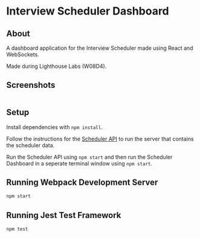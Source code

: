 # Interview Scheduler Dashboard

## About

A dashboard application for the Interview Scheduler made using React and WebSockets.

Made during Lighthouse Labs (W08D4).

## Screenshots

![]()

## Setup

Install dependencies with `npm install`.

Follow the instructions for the [Scheduler API](https://github.com/lighthouse-labs/scheduler-api) to run the server that contains the scheduler data.

Run the Scheduler API using `npm start` and then run the Scheduler Dashboard in a seperate terminal window using `npm start`.

## Running Webpack Development Server

```sh
npm start
```

## Running Jest Test Framework

```sh
npm test
```
